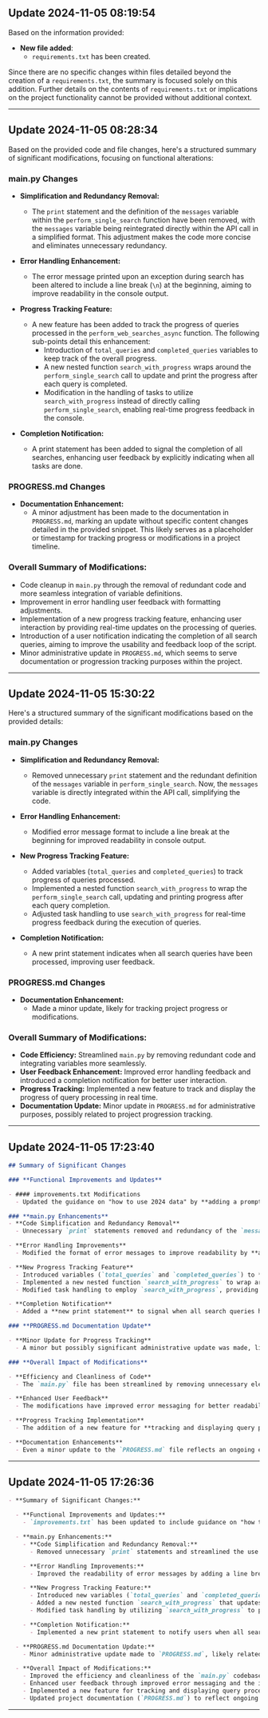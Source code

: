 
## Update 2024-11-05 08:19:54

Based on the information provided:

- **New file added**:
  - `requirements.txt` has been created. 

Since there are no specific changes within files detailed beyond the creation of a `requirements.txt`, the summary is focused solely on this addition. Further details on the contents of `requirements.txt` or implications on the project functionality cannot be provided without additional context.

---

## Update 2024-11-05 08:28:34

Based on the provided code and file changes, here's a structured summary of significant modifications, focusing on functional alterations:

### **main.py Changes**

- **Simplification and Redundancy Removal:**
  - The `print` statement and the definition of the `messages` variable within the `perform_single_search` function have been removed, with the `messages` variable being reintegrated directly within the API call in a simplified format. This adjustment makes the code more concise and eliminates unnecessary redundancy.

- **Error Handling Enhancement:**
  - The error message printed upon an exception during search has been altered to include a line break (`\n`) at the beginning, aiming to improve readability in the console output.

- **Progress Tracking Feature:**
  - A new feature has been added to track the progress of queries processed in the `perform_web_searches_async` function. The following sub-points detail this enhancement:
    - Introduction of `total_queries` and `completed_queries` variables to keep track of the overall progress.
    - A new nested function `search_with_progress` wraps around the `perform_single_search` call to update and print the progress after each query is completed.
    - Modification in the handling of tasks to utilize `search_with_progress` instead of directly calling `perform_single_search`, enabling real-time progress feedback in the console.

- **Completion Notification:**
  - A print statement has been added to signal the completion of all searches, enhancing user feedback by explicitly indicating when all tasks are done.

### **PROGRESS.md Changes**

- **Documentation Enhancement:**
  - A minor adjustment has been made to the documentation in `PROGRESS.md`, marking an update without specific content changes detailed in the provided snippet. This likely serves as a placeholder or timestamp for tracking progress or modifications in a project timeline.

### **Overall Summary of Modifications:**

- Code cleanup in `main.py` through the removal of redundant code and more seamless integration of variable definitions.
- Improvement in error handling user feedback with formatting adjustments.
- Implementation of a new progress tracking feature, enhancing user interaction by providing real-time updates on the processing of queries.
- Introduction of a user notification indicating the completion of all search queries, aiming to improve the usability and feedback loop of the script.
- Minor administrative update in `PROGRESS.md`, which seems to serve documentation or progression tracking purposes within the project.

---

## Update 2024-11-05 15:30:22

Here's a structured summary of the significant modifications based on the provided details:

### **main.py Changes**

- **Simplification and Redundancy Removal:**
  - Removed unnecessary `print` statement and the redundant definition of the `messages` variable in `perform_single_search`. Now, the `messages` variable is directly integrated within the API call, simplifying the code.

- **Error Handling Enhancement:**
  - Modified error message format to include a line break at the beginning for improved readability in console output.

- **New Progress Tracking Feature:**
  - Added variables (`total_queries` and `completed_queries`) to track progress of queries processed.
  - Implemented a nested function `search_with_progress` to wrap the `perform_single_search` call, updating and printing progress after each query completion.
  - Adjusted task handling to use `search_with_progress` for real-time progress feedback during the execution of queries.

- **Completion Notification:**
  - A new print statement indicates when all search queries have been processed, improving user feedback.

### **PROGRESS.md Changes**

- **Documentation Enhancement:**
  - Made a minor update, likely for tracking project progress or modifications.

### **Overall Summary of Modifications:**

- **Code Efficiency:** Streamlined `main.py` by removing redundant code and integrating variables more seamlessly.
- **User Feedback Enhancement:** Improved error handling feedback and introduced a completion notification for better user interaction.
- **Progress Tracking:** Implemented a new feature to track and display the progress of query processing in real time.
- **Documentation Update:** Minor update in `PROGRESS.md` for administrative purposes, possibly related to project progression tracking.

---

## Update 2024-11-05 17:23:40

```markdown
## Summary of Significant Changes

### **Functional Improvements and Updates**

- #### improvements.txt Modifications
  - Updated the guidance on "how to use 2024 data" by **adding a prompt to browse the web**. This indicates an enhanced user instruction for interacting with 2024 data.

### **main.py Enhancements**
- **Code Simplification and Redundancy Removal**
  - Unnecessary `print` statements removed and redundancy of the `messages` variable in `perform_single_search` eliminated. The `messages` variable is now directly utilized within the API call, streamlining the function.

- **Error Handling Improvements**
  - Modified the format of error messages to improve readability by **adding a line break** at the beginning of the message in console outputs.

- **New Progress Tracking Feature**
  - Introduced variables (`total_queries` and `completed_queries`) to **track the progress** of queries being processed.
  - Implemented a new nested function `search_with_progress` to wrap around `perform_single_search` calls. This function updates and prints the completion progress after each query, enhancing real-time feedback to the user.
  - Modified task handling to employ `search_with_progress`, providing a real-time progress indicator during query execution.

- **Completion Notification**
  - Added a **new print statement** to signal when all search queries have been processed, aimed at improving user interaction and feedback.

### **PROGRESS.md Documentation Update**

- **Minor Update for Progress Tracking**
  - A minor but possibly significant administrative update was made, likely for the purpose of **documenting project progression or changes**.

### **Overall Impact of Modifications**

- **Efficiency and Cleanliness of Code**
  - The `main.py` file has been streamlined by removing unnecessary elements and integrating variables more effectively, leading to a cleaner and more efficient codebase.

- **Enhanced User Feedback**
  - The modifications have improved error messaging for better readability and introduced a completion indicator, significantly improving the user's interaction and understanding of the process.

- **Progress Tracking Implementation**
  - The addition of a new feature for **tracking and displaying query processing progress** in real-time demonstrates an investment in user experience and operational transparency.

- **Documentation Enhancements**
  - Even a minor update to the `PROGRESS.md` file reflects an ongoing effort to keep project documentation current, which is essential for tracking and understanding project evolution.
```


---

## Update 2024-11-05 17:26:36

```markdown
- **Summary of Significant Changes:**

  - **Functional Improvements and Updates:**
    - `improvements.txt` has been updated to include guidance on "how to use 2024 data" with a new prompt to browse the web, suggesting an enhanced instruction for users.

  - **main.py Enhancements:**
    - **Code Simplification and Redundancy Removal:**
      - Removed unnecessary `print` statements and streamlined the use of the `messages` variable within the `perform_single_search` function.

    - **Error Handling Improvements:**
      - Improved the readability of error messages by adding a line break at the beginning of the message in console outputs.

    - **New Progress Tracking Feature:**
      - Introduced new variables (`total_queries` and `completed_queries`) to track the progress of query processing.
      - Added a new nested function `search_with_progress` that updates and prints query completion progress, enhancing real-time user feedback.
      - Modified task handling by utilizing `search_with_progress` to provide a real-time progress indicator during query execution.

    - **Completion Notification:**
      - Implemented a new print statement to notify users when all search queries have been processed, improving user interaction and feedback.

  - **PROGRESS.md Documentation Update:**
    - Minor administrative update made to `PROGRESS.md`, likely related to documenting project progression or changes.

  - **Overall Impact of Modifications:**
    - Improved the efficiency and cleanliness of the `main.py` codebase by removing unnecessary components and better integrating variables.
    - Enhanced user feedback through improved error messaging and the introduction of a completion indicator.
    - Implemented a new feature for tracking and displaying query processing progress in real-time, highlighting a focus on user experience and operational transparency.
    - Updated project documentation (`PROGRESS.md`) to reflect ongoing developments and maintain current project understanding.
```

---
